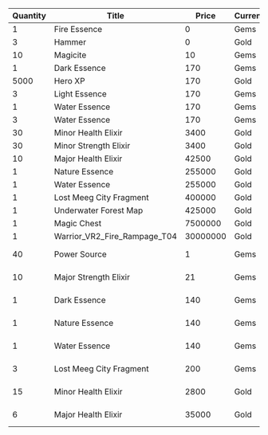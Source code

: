| Quantity | Title | Price | Currency |  Requirement |
| -------- | ----- | ----- | -------- |  ----------- |
| 1 | Fire Essence | 0 | Gems |  |
| 3 | Hammer | 0 | Gold |  |
| 10 | Magicite | 10 | Gems |  |
| 1 | Dark Essence | 170 | Gems |  |
| 5000 | Hero XP | 170 | Gold |  |
| 3 | Light Essence | 170 | Gems |  |
| 1 | Water Essence | 170 | Gems |  |
| 3 | Water Essence | 170 | Gems |  |
| 30 | Minor Health Elixir | 3400 | Gold |  |
| 30 | Minor Strength Elixir | 3400 | Gold |  |
| 10 | Major Health Elixir | 42500 | Gold |  |
| 1 | Nature Essence | 255000 | Gold |  |
| 1 | Water Essence | 255000 | Gold |  |
| 1 | Lost Meeg City Fragment | 400000 | Gold |  |
| 1 | Underwater Forest Map | 425000 | Gold |  |
| 1 | Magic Chest | 7500000 | Gold |  |
| 1 | Warrior_VR2_Fire_Rampage_T04 | 30000000 | Gold |  |
| 40 | Power Source | 1 | Gems | VIP Pack 3 Required |
| 10 | Major Strength Elixir | 21 | Gems | VIP Pack 3 Required |
| 1 | Dark Essence | 140 | Gems | VIP Pack 3 Required |
| 1 | Nature Essence | 140 | Gems | VIP Pack 3 Required |
| 1 | Water Essence | 140 | Gems | VIP Pack 3 Required |
| 3 | Lost Meeg City Fragment | 200 | Gems | VIP Pack 3 Required |
| 15 | Minor Health Elixir | 2800 | Gold | VIP Pack 3 Required |
| 6 | Major Health Elixir | 35000 | Gold | VIP Pack 3 Required |
